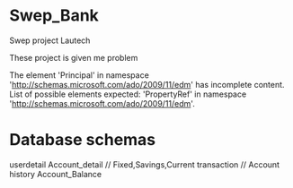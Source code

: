 # Swep_Bank
Swep project Lautech

These project is given me problem

The element 'Principal' in namespace 'http://schemas.microsoft.com/ado/2009/11/edm' has incomplete content. List of possible elements expected: 'PropertyRef' in namespace 'http://schemas.microsoft.com/ado/2009/11/edm'.


Database schemas
================
userdetail
Account_detail     // Fixed,Savings,Current
transaction		  //  Account history
Account_Balance

